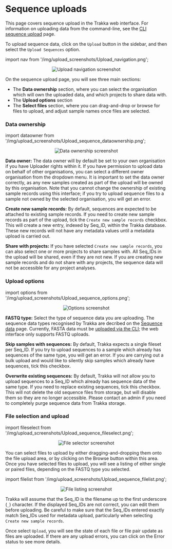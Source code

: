 
# Sequence uploads

This page covers sequence upload in the Trakka web interface. For information on uploading data from the 
command-line, see the [CLI sequence upload](/CLI/CLI-sequence-upload.md) page.

To upload sequence data, click on the `Upload` button in the sidebar, and then select the `Upload Sequences` option.

import nav from '/img/upload_screenshots/Upload_navigation.png';

<p align="center">
<img src={nav} class="border" alt="Upload navigation screenshot" style={{width: 500}}/>
</p>

On the sequence upload page, you will see three main sections:

* The **Data ownership** section, where you can select the organisation which will own the uploaded data, and which projects to share data with.
* The **Upload options** section
* The **Select files** section, where you can drag-and-drop or browse for files to upload, and adjust sample names once files are selected.

### Data ownership

import dataowner from '/img/upload_screenshots/Upload_sequence_dataownership.png';

<p align="center">
<img src={dataowner} class="border" alt="Data ownership screenshot" style={{width: 400}}/>
</p>

**Data owner:** The data owner will by default be set to your own organisation if you have Uploader rights within it. 
If you have permission to upload data on behalf of other organisations, 
you can select a different owner organisation from the dropdown menu. 
It is important to set the data owner correctly, as any new samples created as part of the upload will be owned by this organisation.
Note that you cannot change the ownership of existing sample records using this interface; if you try to upload sequence files 
to a sample not owned by the selected organisation, you will get an error.

**Create new sample records:** By default, sequences are expected to be attached to existing sample records. If you need to
create new sample records as part of the upload, tick the `Create new sample records` checkbox. This will create a new entry,
indexed by Seq_ID, within the Trakka database. These new records will not have any metadata values until a metadata upload is carried out.

**Share with projects:** If you have selected `Create new sample records`, you can also select one or more projects to share samples with.
All Seq_IDs in the upload will be shared, even if they are not new. If you are creating new sample records and do not share 
with any projects, the sequence data will not be accessible for any project analyses.

### Upload options

import options from '/img/upload_screenshots/Upload_sequence_options.png';

<p align="center">
<img src={options} class="border" alt="Options screenshot" style={{width: 400}}/>
</p>

**FASTQ type:** Select the type of sequence data you are uploading. 
The sequence data types recognised by Trakka are decribed on the [Sequence data](/Reference/sequence-data.md) page.
Currently, FASTA data must be [uploaded via the CLI](/CLI/CLI-sequence-upload.md); the web interface only supports FASTQ uploads.

**Skip samples with sequences:** By default, Trakka expects a single fileset per Seq_ID. If you try to upload sequences to a sample 
which already has sequences of the same type, you will get an error. If you are carrying out a bulk upload and would like to silently
skip samples which already have sequences, tick this checkbox.

**Overwrite existing sequences:** By default, Trakka will not allow you to upload sequences to a Seq_ID which already has sequence data
of the same type. If you need to replace existing sequences, tick this checkbox. This will not delete the old sequence files from storage, 
but will disable them so they are no longer accessible. Please contact an admin if you need to completely purge sequence data from Trakka storage.

### File selection and upload

import fileselect from '/img/upload_screenshots/Upload_sequence_fileselect.png';

<p align="center">
<img src={fileselect} alt="File selector screenshot" style={{width: 300}}/>
</p>

You can select files to upload by either dragging-and-dropping them onto the file upload area, 
or by clicking on the Browse button within this area. Once you have selected files to upload, you will see a listing of 
either single or paired files, depending on the FASTQ type you selected. 

import filelist from '/img/upload_screenshots/Upload_sequence_filelist.png';

<p align="center">
<img src={filelist} class="border" alt="File listing screenshot"/>
</p>

Trakka will assume that the Seq_ID is the filename up to the first underscore (`_`) character.
If the displayed Seq_IDs are not correct, you can edit them before uploading. 
Be careful to make sure that the Seq_IDs entered exactly match Seq_IDs used for metadata upload, particularly when selecting
`Create new sample records`.

Once select `Upload`, you will see the state of each file or file pair update as files are uploaded. 
If there are any upload errors, you can click on the Error status to see more details.
